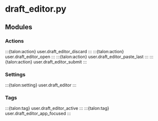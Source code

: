 # draft_editor.py

## Modules

### Actions

:::{talon:action} user.draft_editor_discard
:::
:::{talon:action} user.draft_editor_open
:::
:::{talon:action} user.draft_editor_paste_last
:::
:::{talon:action} user.draft_editor_submit
:::

### Settings

:::{talon:setting} user.draft_editor
:::

### Tags

:::{talon:tag} user.draft_editor_active
:::
:::{talon:tag} user.draft_editor_app_focused
:::
